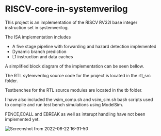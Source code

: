 # RISCV-core-in-systemverilog
This project is an implementation of the RISCV RV32I base integer instruction set in systemverilog. 

The ISA implementation includes
* A five stage pipeline with forwarding and hazard detection implemented
* Dynamic branch prediction 
* L1 instruction and data caches

A simplified block diagram of the implementation can be seen bellow.

The RTL sytemverilog source code for the project is located in the rtl_src folder.

Testbenches for the RTL source modules are located in the tb folder. 

I have also included the vsim_comp.sh and vsim_sim.sh bash scripts used to compile and run test bench simulations using ModelSim.

FENCE,ECALL and EBREAK as well as interupt handling have not been implemented yet.


![Screenshot from 2022-06-22 16-31-50](https://user-images.githubusercontent.com/39601174/175176486-51b217d5-0bff-4e21-95a0-01430b750c64.png)
